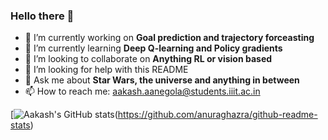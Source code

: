 ### Hello there 👋

<!--
**Aa-Aanegola/Aa-Aanegola** is a ✨ _special_ ✨ repository because its `README.md` (this file) appears on your GitHub profile.

Here are some ideas to get you started:
-->

- 🔭 I’m currently working on **Goal prediction and trajectory forceasting**
- 🌱 I’m currently learning **Deep Q-learning and Policy gradients**
- 👯 I’m looking to collaborate on **Anything RL or vision based**
- 🤔 I’m looking for help with this README
- 💬 Ask me about **Star Wars, the universe and anything in between**
- 📫 How to reach me: aakash.aanegola@students.iiit.ac.in

[![Aakash's GitHub stats](https://github-readme-stats.vercel.app/api?username=Aa-Aanegola&show_icons=true&theme=blueberry&count_private=true)(https://github.com/anuraghazra/github-readme-stats)
